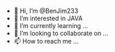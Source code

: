 - 👋 Hi, I’m @BenJim233
- 👀 I’m interested in JAVA
- 🌱 I’m currently learning ...
- 💞️ I’m looking to collaborate on ...
- 📫 How to reach me ...
